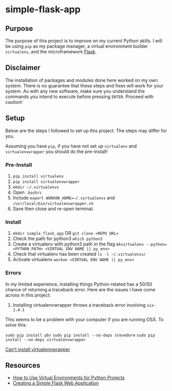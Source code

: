 # simple-flask-app

## Purpose

The purpose of this project is to improve on my current Python skills. I will be using `pip` as my package manager, a virtual environment builder `virtualenv`, and the microframework [Flask](https://github.com/pallets/flask).

## Disclaimer

The installation of packages and modules done here worked on my own system. There is no guarantee that these steps and fixes will work for your system. As with any new software, make sure you understand the commands you intend to execute before pressing `ENTER`. Proceed with caution!

## Setup

Below are the steps I followed to set up this project. The steps may differ for you.

Assuming you have `pip`, if you have not set up `virtualenv` and `virtualenvwrapper` you should do the pre-install!

### Pre-Install

1. `pip install virtualenv`
2. `pip install virtualenvwrapper`
3. `mkdir ~/.virtualenvs`
4. Open `.bashrc`
5. Include `export WORKON_HOME=~/.virtualenvs` and `/usr/local/bin/virtualenvwrapper.sh`
6. Save then close and re-open terminal.

### Install

1. `mkdir simple_flask_app` OR `git clone <REPO URL>`
2. Check the path for python3 `which python3`
3. Create a virtualenv with python3 path in the flag `mkvirtualenv --python=<PYTHON PATH> <VIRTUAL ENV NAME || py_env>`
4. Check that virtualenv has been created `ls -l ~/.virtualenvs/`
5. Activate virtualenv `workon <VIRTUAL ENV NAME || py_env>`

### Errors

In my limited experience, installing things Python-related has a 50/50 chance of returning a traceback error. Here are the issues I have come across in this project:

1. Installing virtualenvwrapper throws a traceback error involving `six-1.4.1`

  This seems to be a problem with your computer if you are running OSX. To solve this:

  `sudo pip install pbr`
  `sudo pip install --no-deps stevedore`
  `sudo pip install --no-deps virtualenvwrapper`

  [Can't install virtualenvwrapper](https://stackoverflow.com/questions/32086631/cant-install-virtualenvwrapper-on-osx-10-11-el-capitan)

## Resources
- [How to Use Virtual Environments for Python Projects](http://www.patricksoftwareblog.com/how-to-use-virtual-environments-for-python-projects/)
- [Creating a Simple Flask Web Application](http://www.patricksoftwareblog.com/creating-a-simple-flask-web-application/)